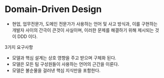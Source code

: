 
# Domain-Driven Design 

- 현업, 업무전문가, 도메인 전문가가 사용하는 언어 및 사고 방식과, 이를 구현하는 개발자 사이의 간극이 큰것이 사실이며, 이러한 문제를 해결하기 위해 제시되는 것이 DDD 이다.

3가지 요구사항
- 모델과 핵심 설계는 상호 영향을 주고 받으며 구체화 된다.
- 모델은 모든 팀 구성원들이 사용하는 언어의 근간을 이룬다.
- 모델은 불순물을 걸러낸 핵심 지식만을 포함한다.


# 
